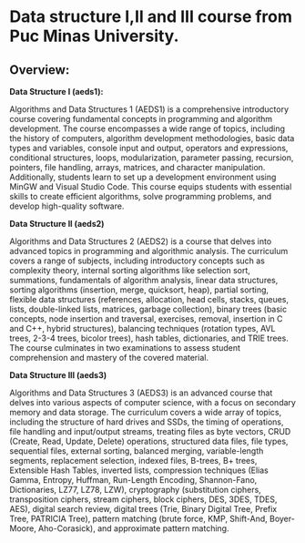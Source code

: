 # Data structure I,II and III course from Puc Minas University.

## Overview:

**Data Structure I (aeds1):**


Algorithms and Data Structures 1 (AEDS1) is a comprehensive introductory course covering fundamental concepts in programming and algorithm development. The course encompasses a wide range of topics, including the history of computers, algorithm development methodologies, basic data types and variables, console input and output, operators and expressions, conditional structures, loops, modularization, parameter passing, recursion, pointers, file handling, arrays, matrices, and character manipulation. Additionally, students learn to set up a development environment using MinGW and Visual Studio Code. This course equips students with essential skills to create efficient algorithms, solve programming problems, and develop high-quality software.

**Data Structure II (aeds2)**


Algorithms and Data Structures 2 (AEDS2) is a course that delves into advanced topics in programming and algorithmic analysis. The curriculum covers a range of subjects, including introductory concepts such as complexity theory, internal sorting algorithms like selection sort, summations, fundamentals of algorithm analysis, linear data structures, sorting algorithms (insertion, merge, quicksort, heap), partial sorting, flexible data structures (references, allocation, head cells, stacks, queues, lists, double-linked lists, matrices, garbage collection), binary trees (basic concepts, node insertion and traversal, exercises, removal, insertion in C and C++, hybrid structures), balancing techniques (rotation types, AVL trees, 2-3-4 trees, bicolor trees), hash tables, dictionaries, and TRIE trees. The course culminates in two examinations to assess student comprehension and mastery of the covered material.

**Data Structure III (aeds3)**


Algorithms and Data Structures 3 (AEDS3) is an advanced course that delves into various aspects of computer science, with a focus on secondary memory and data storage. The curriculum covers a wide array of topics, including the structure of hard drives and SSDs, the timing of operations, file handling and input/output streams, treating files as byte vectors, CRUD (Create, Read, Update, Delete) operations, structured data files, file types, sequential files, external sorting, balanced merging, variable-length segments, replacement selection, indexed files, B-trees, B+ trees, Extensible Hash Tables, inverted lists, compression techniques (Elias Gamma, Entropy, Huffman, Run-Length Encoding, Shannon-Fano, Dictionaries, LZ77, LZ78, LZW), cryptography (substitution ciphers, transposition ciphers, stream ciphers, block ciphers, DES, 3DES, TDES, AES), digital search review, digital trees (Trie, Binary Digital Tree, Prefix Tree, PATRICIA Tree), pattern matching (brute force, KMP, Shift-And, Boyer-Moore, Aho-Corasick), and approximate pattern matching.

